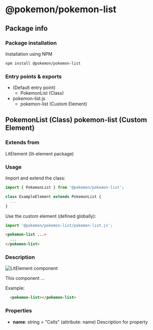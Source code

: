# @pokemon/pokemon-list

## Package info

### Package installation

Installation using NPM

```bash
npm install @pokemon/pokemon-list
```

### Entry points & exports

- (Default entry point)
  - PokemonList (Class)
- pokemon-list.js
  - pokemon-list (Custom Element)


## PokemonList (Class) pokemon-list (Custom Element) 

### Extends from

LitElement (lit-element package)

### Usage

Import and extend the class:

```js
import { PokemonList } from '@pokemon/pokemon-list';

class ExampleElement extends PokemonList {
  ...
}
```

Use the custom element (defined globally):

```js
import '@pokemon/pokemon-list/pokemon-list.js';
```

```html
<pokemon-list ...>
  ...
</pokemon-list>
```

### Description

![LitElement component](https://img.shields.io/badge/litElement-component-blue.svg)

This component ...

Example:

```html
  <pokemon-list></pokemon-list>
```

### Properties

- **name**: string = "Cells" (attribute: name)
    Description for property
